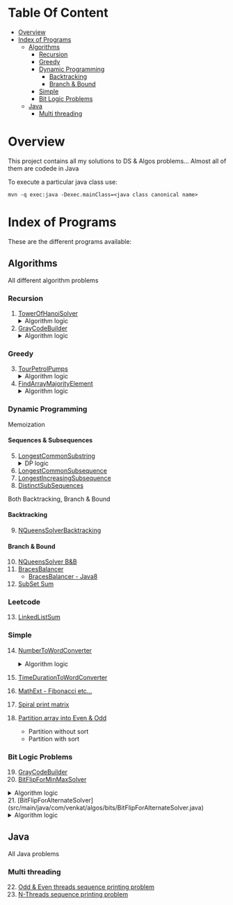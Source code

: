 # Table Of Content
   * [Overview](#overview)
   * [Index of Programs](#index-of-programs)
     * [Algorithms](#algorithms)
       * [Recursion](#recursion)
       * [Greedy](#greedy)
       * [Dynamic Programming](#dynamic-programming)
         * [Backtracking](#backtracking)
         * [Branch & Bound](#branch--bound)
       * [Simple](#simple)
       * [Bit Logic Problems](#bit-logic-problems)
     * [Java](#java)
       * [Multi threading](#multi-threading)
# Overview
This project contains all my solutions to DS & Algos problems... Almost all of them are codede in Java 

To execute a particular java class use:

```
mvn -q exec:java -Dexec.mainClass=<java class canonical name>
```
# Index of Programs
These are the different programs available:

## Algorithms
All different algorithm problems

### Recursion
1. [TowerOfHanoiSolver](src/main/java/com/venkat/algos/recursive/TowerOfHanoiSolver.java)
   <details>
      <summary>Algorithm logic</summary>
      <p>
        <ul>
          <li>if (diskNumber = 1)<code>print("Move %d from %s to %s", diskNumber, fromPole, toPole</li></code>
          <li> else
            <ul>
              <li><code>solve(diskNumber-1, fromPole, intermediaryPole, toPole)</code></li>
              <li><code>print("Move %d from %s to %s", diskNumber, fromPole, toPole)</code></li>
              <li><code>solve(diskNumber-1, intermediaryPole, toPole, fromPole)</code></li>
            </ul>
          </li>
        </ul>
      </p>
   </details>
2. [GrayCodeBuilder](src/main/java/com/venkat/algos/recursive/GrayCodeBuilder.java)
   <details>
      <summary>Algorithm logic</summary>
      <p>
         <ul>
             <li>if numBits = 1, <code>return [0, 1]</code></li>
             <li>else (for all numBits > 1)
                 <ul>
                    <li>L for (n-1) = Get GrayCode list for (numBits - 1)
                    <li>L for (n) = <code>['0' + L for (n-1), '1' + reverse(L for (n-1))]</code>
                </ul>
            </li>
         </ul>
      </p>
   </details>

### Greedy
3. [TourPetrolPumps](src/main/java/com/venkat/algos/greedy/TourPetrolPumpSolverOptimized.java)
   <details>
      <summary>Algorithm logic</summary>
      <p>
        <ul>
          <li><code>totalTourLength = arr.length;</code></li>
          <li> Outer for: <code>for (tourStart = 0 ; tourStart < arr.length; /* Donot increment tourStart here */)</code></li>
          <ul>
            <li> Inner for: <code>for (tourEnd = (tourStart + 1) % totalTourLength,<p>
                                         remGas = arr[tourStart].getGas - arr[tourStart].getNextDist,<p>
                                         totalPointsCovered = 1; remGas > 0 && tourPointsCovered < totalTourLength;
                 totalPointsCovered++, tourEnd = (tourEnd + 1) % totalTourLength)</code></li>
            <ul>
              <li><code>remGas = arr[tourEnd].getGas - arr[tourEnd].getNextDist;</code></li>
            </ul>
          </ul>
          <li>At the end<code>return -1;</code></li>
         </ul>
      </p>
   </details>
4. [FindArrayMajorityElement](src/main/java/com/venkat/algos/greedy/MajorityElementsSolver.java)
   <details>
      <summary>Algorithm logic</summary>
      <p>
         <div>Ref URL: https://www.geeksforgeeks.org/majority-element/</div>
         <div>Use Moore's voting algorithm to get in O(N) time.</div>
         <ul>
             <li>
                 In the first pass, find potential majority element using simple heuristic logic:<p>
                 <code>
                     majorityElementIdx = 1, majorityElementCount = 1<p>
                     for (i in 1..arr.length)<p>
                         if (arr[i] == arr[i-1]) i is potential candidate, majorityElementCount++<p>
                         else majorityElementCount--<p>
                         <p>
                         if (majorityElementCount == 0) set majorityElementIdx = i + 1, majorityElementCount = 0
                 </code>
             </li>
             <li>Iterate the array again to get count of <code>arr[majorityElementIdx]</code></li>
         </ul>
      </p>
   </details>

### Dynamic Programming

Memoization
#### Sequences & Subsequences
5. [LongestCommonSubstring](src/main/java/com/venkat/algos/dp/seq/LCSSubStringSolver.java)
   <details>
      <summary>DP logic</summary>
      <p>
          <ul>
              <li>
                  <b>Sub problem/Memoization definition: </b><code>Longest substr@(i, j) = s1[i] == s2[j] ? Longest substr(i-1)(j-1) + 1 : 0!</code>
              </li>
              <li>
                  <b>Reducion logic: </b>Find index(i) in the memoized array which has largest value. <code>s1.substring(i - longestVal, longestVal)</code> is the longest common substring...
              </li>
          </ul>
      </p>
   </details>
6. [LongestCommonSubsequence](src/main/java/com/venkat/algos/dp/seq/LCSStringSolver.java)
7. [LongestIncreasingSubsequence](src/main/java/com/venkat/algos/dp/seq/LISSolver.java)
8. [DistinctSubSequences](src/main/java/com/venkat/algos/dp/seq/DSSolver.java)

Both Backtracking, Branch & Bound
#### Backtracking
9. [NQueensSolverBacktracking](src/main/java/com/venkat/algos/dp/nqueens/NQueensSolverBacktracking.java)

#### Branch & Bound
10. [NQueensSolver B&B](src/main/java/com/venkat/algos/dp/nqueens/NQueensSolverBB.java)
11. [BracesBalancer](src/main/java/com/venkat/algos/dp/BracesBalancer.java)
    * [BracesBalancer - Java8](src/main/java/com/venkat/algos/dp/BracesBalancerJava8.java)
12. [SubSet Sum](src/main/java/com/venkat/algos/dp/SubSetSumSolver.java)

### Leetcode
13. [LinkedListSum](src/main/java/com/venkat/algos/leet/LinkedListSum.java)

### Simple
14. [NumberToWordConverter](src/main/java/com/venkat/algos/simple/NumberToWordConverter.java)
    <details>
       <summary>Algorithm logic</summary>
       <p>
          <ul>
              <li><b>For Million system:</b> Have a method that converts <a href="src/main/java/com/venkat/algos/simple/NumberToWordConverter.java#L69-L92">3-digit number to words</a>. Then, we can <a href="src/main/java/com/venkat/algos/simple/NumberToWordConverter.java#L124-L138">repeatedly call this method for every three digits and keep adding suitable suffixes</a> like - Thousand, Million, Billion etc...
              </li>
          </ul>
       </p>
    </details>

15. [TimeDurationToWordConverter](src/main/java/com/venkat/algos/simple/TimeDurationToWordConverter.java)
16. [MathExt - Fibonacci etc...](src/main/java/com/venkat/algos/simple/MathExt.java)
17. [Spiral print matrix](src/main/java/com/venkat/algos/simple/MatrixSpiralPrinter.java)
18. [Partition array into Even & Odd](src/main/java/com/venkat/algos/simple/DutchOddEvenPartitioner.java)
    * Partition without sort
    * Partition with sort

### Bit Logic Problems
19. [GrayCodeBuilder](src/main/java/com/venkat/algos/recursive/GrayCodeBuilder.java)
20. [BitFlipForMinMaxSolver](src/main/java/com/venkat/algos/bits/BitFlipForMinMaxSolver.java)
   <details>
      <summary>Algorithm logic</summary>
      <p>
        The problem is to find distance of given bit-sequence to closest of the two - All zeeros (000...) or All ones (111...). Given below is a simple heuristic to follow:
        <ul>
          <li>Check the left most bit: <code>retainBit</code> - If Zero, then move towards flipping remaining to all Zeros(000...). If One, then move towards flipping remaining to all Ones(111...)</li>
          <li>For each of the reamining bit positions - If they are not same as <code>retainBit</code>, keep flipping from that position onwards</li>
        </ul>
      </p>
   </details>
21. [BitFlipForAlternateSolver](src/main/java/com/venkat/algos/bits/BitFlipForAlternateSolver.java)
    <details>
       <summary>Algorithm logic</summary>
       <p>
         <ol>
           <li>Only two alternate sequences are possible: ZERO_ONE (01) or ONE_ZERO (10).</li>
           <li>So, pick one of the sequence - say ZERO_ONE and find the distance of given bit string to this alternating sequence (0101...) i.e. how many bits in given bit string need to be flipped to match the alternating sequence (010101...).
             <ul>
               <li>This can be done by <a href="src/main/java/com/venkat/algos/bits/BitFlipForAlternateSolver.java#L64-L72">map-reduce logic Sum[pos=0-len](bitStrArray[pos] ^ templateStrArray[pos % 2])</a>.</li>
             </ul>
           </li>
           <li>Distance to other sequence - ONE_ZERO = bitStr.length - above calculated distance</li>
           <li>Pick the <a href="src/main/java/com/venkat/algos/bits/BitFlipForAlternateSolver.java#L104-L122">closest from above two and solve</a></li>
         </ol>
       </p>
    </details>

## Java
All Java problems

### Multi threading
22. [Odd & Even threads sequence printing problem](src/main/java/com/venkat/java/threads/OddEvenThreadPrinter.java)
23. [N-Threads sequence printing problem](src/main/java/com/venkat/java/threads/NThreadPrinter.java)
